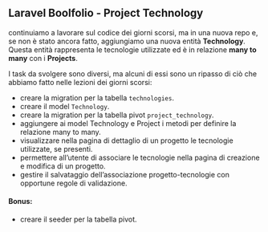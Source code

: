 
## Laravel Boolfolio - Project Technology

continuiamo a lavorare sul codice dei giorni scorsi, ma in una nuova repo e, se non è stato ancora fatto, aggiungiamo una nuova entità **Technology**. Questa entità rappresenta le tecnologie utilizzate ed è in relazione **many to many** con i **Projects**.

I task da svolgere sono diversi, ma alcuni di essi sono un ripasso di ciò che abbiamo fatto nelle lezioni dei giorni scorsi:

- creare la migration per la tabella `technologies`.
- creare il model `Technology`.
- creare la migration per la tabella pivot `project_technology`.
- aggiungere ai model Technology e Project i metodi per definire la relazione many to many.
- visualizzare nella pagina di dettaglio di un progetto le tecnologie utilizzate, se presenti.
- permettere all’utente di associare le tecnologie nella pagina di creazione e modifica di un progetto.
- gestire il salvataggio dell’associazione progetto-tecnologie con opportune regole di validazione.

#### Bonus:
- creare il seeder per la tabella pivot.

